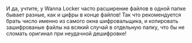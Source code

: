 И да, учтите, у Wanna Locker часто расширение файлов в одной папке бывает разные, как и цифры в конце файлов! Так что рекомендуется брать число именно из самого окна шифровальщика, и копировать зашифрованые файлы на всякий случай в отдельную папку, что бы не сломать оригинал при неудачной дешифровке!

